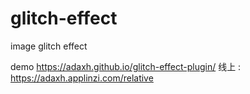 # glitch-effect
image glitch effect

demo https://adaxh.github.io/glitch-effect-plugin/
线上 : https://adaxh.applinzi.com/relative
